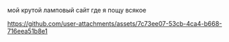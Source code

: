 мой крутой ламповый сайт где я пощу всякое


https://github.com/user-attachments/assets/7c73ee07-53cb-4ca4-b668-716eea51b8e1
